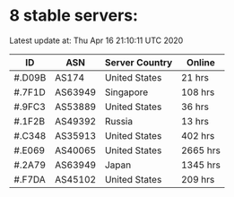 # 8 stable servers:

Latest update at: Thu Apr 16 21:10:11 UTC 2020

| ID | ASN | Server Country | Online |
| -- | --- | -------------- | ------ |
| #.D09B | AS174 | United States | 21 hrs |
| #.7F1D | AS63949 | Singapore | 108 hrs |
| #.9FC3 | AS53889 | United States | 36 hrs |
| #.1F2B | AS49392 | Russia | 13 hrs |
| #.C348 | AS35913 | United States | 402 hrs |
| #.E069 | AS40065 | United States | 2665 hrs |
| #.2A79 | AS63949 | Japan | 1345 hrs |
| #.F7DA | AS45102 | United States | 209 hrs |

